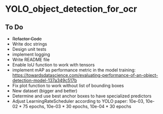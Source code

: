 # YOLO_object_detection_for_ocr

## To Do

* ~~Refactor Code~~
* Write doc strings
* Design unit tests
* implement logging
* Write README file
* Enable IoU function to work with tensors
* implement mAP as performance metric in the model training: https://towardsdatascience.com/evaluating-performance-of-an-object-detection-model-137a349c517b
* Fix plot function to work without list of bounding boxes
* New dataset (bigger and better)
* Determine and use best anchor boxes to have specialized predictors
* Adjust LearningRateScheduler according to YOLO paper: 10e-03, 10e-02 * 75 epochs, 10e-03 * 30 epochs, 10e-04 * 30 epochs